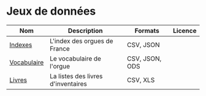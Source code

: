 # Jeux de données

| Nom                                                                         | Description                                                               | Formats               | Licence    |
| --------------------------------------------------------------------------- | ------------------------------------------------------------------------- | --------------------- | ---------- |
| [Indexes](https://github.com/inventaire-des-orgues/indexes)                 | L'index des orgues de France                                              | CSV, JSON             |            |
| [Vocabulaire](https://github.com/inventaire-des-orgues/vocabulaire)         | Le vocabulaire de l'orgue                                                 | CSV, JSON, ODS        |            |
| [Livres](https://github.com/inventaire-des-orgues/livres)                   | La listes des livres d'inventaires                                        | CSV, XLS              |            |
